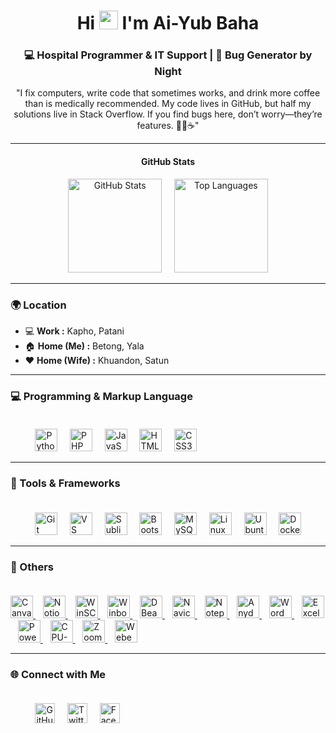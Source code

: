 <h1 align="center">
  Hi <img src="https://user-images.githubusercontent.com/18350557/176309783-0785949b-9127-417c-8b55-ab5a4333674e.gif" width="30" /> 
  I'm <b>Ai-Yub Baha</b>
</h1>

<h3 align="center">💻 Hospital Programmer & IT Support | 🐞 Bug Generator by Night</h3>

<p align="center">
  "I fix computers, write code that sometimes works, and drink more coffee than is medically recommended.  
  My code lives in GitHub, but half my solutions live in Stack Overflow.  
  If you find bugs here, don’t worry—they’re features. 👨‍💻☕"
</p>

---
<h4 align="center"> GitHub Stats </h4>
<p align="center">
  <img src="https://github-readme-stats.vercel.app/api?username=ayub95110&show_icons=true&theme=tokyonight" alt="GitHub Stats" height="150"/>
  &nbsp;&nbsp;&nbsp;
  <img src="https://github-readme-stats.vercel.app/api/top-langs/?username=ayub95110&layout=compact&theme=tokyonight" alt="Top Languages" height="150"/>
</p>

---

### 🌍 Location
- 💻 <b>Work :</b> Kapho, Patani  
- 🏠 <b>Home (Me) :</b> Betong, Yala  
- ❤️ <b>Home (Wife) :</b> Khuandon, Satun

---

### 💻 Programming & Markup Language <br><br>
<p align="left">
  &nbsp;&nbsp;&nbsp;&nbsp;&nbsp;&nbsp;&nbsp;&nbsp;&nbsp;
<a href="https://www.python.org/" target="_blank"><img src="https://raw.githubusercontent.com/danielcranney/readme-generator/main/public/icons/skills/python-colored.svg" width="36" height="36" alt="Python"/></a>
  &nbsp;&nbsp;&nbsp;
<a href="https://www.php.net/" target="_blank"><img src="https://raw.githubusercontent.com/danielcranney/readme-generator/main/public/icons/skills/php-colored.svg" width="36" height="36" alt="PHP"/></a>
  &nbsp;&nbsp;&nbsp;
<a href="https://developer.mozilla.org/en-US/docs/Web/JavaScript" target="_blank"><img src="https://raw.githubusercontent.com/danielcranney/readme-generator/main/public/icons/skills/javascript-colored.svg" width="36" height="36" alt="JavaScript"/></a>
  &nbsp;&nbsp;&nbsp;
<a href="https://developer.mozilla.org/en-US/docs/Glossary/HTML5" target="_blank"><img src="https://raw.githubusercontent.com/danielcranney/readme-generator/main/public/icons/skills/html5-colored.svg" width="36" height="36" alt="HTML5"/></a>
  &nbsp;&nbsp;&nbsp;
<a href="https://www.w3.org/TR/CSS/#css" target="_blank"><img src="https://raw.githubusercontent.com/danielcranney/readme-generator/main/public/icons/skills/css3-colored.svg" width="36" height="36" alt="CSS3"/></a>
  &nbsp;&nbsp;&nbsp;
</p>

---

### 📕 Tools & Frameworks <br><br>
<p align="left">
  &nbsp;&nbsp;&nbsp;&nbsp;&nbsp;&nbsp;&nbsp;&nbsp;&nbsp;
<a href="https://git-scm.com/" target="_blank"><img src="https://raw.githubusercontent.com/danielcranney/readme-generator/main/public/icons/skills/git-colored.svg" width="36" height="36" alt="Git"/></a>
  &nbsp;&nbsp;&nbsp;
<a href="https://code.visualstudio.com/" target="_blank"><img src="https://raw.githubusercontent.com/danielcranney/readme-generator/main/public/icons/skills/visualstudiocode-colored.svg" width="36" height="36" alt="VS Code"/></a>
  &nbsp;&nbsp;&nbsp;
<a href="https://www.sublimetext.com/" target="_blank"><img src="https://raw.githubusercontent.com/danielcranney/readme-generator/main/public/icons/skills/sublimetext-colored.svg" width="36" height="36" alt="Sublime Text"/></a>
  &nbsp;&nbsp;&nbsp;
<a href="https://getbootstrap.com/" target="_blank"><img src="https://raw.githubusercontent.com/danielcranney/readme-generator/main/public/icons/skills/bootstrap-colored.svg" width="36" height="36" alt="Bootstrap"/></a>
  &nbsp;&nbsp;&nbsp;
<a href="https://www.mysql.com/" target="_blank"><img src="https://raw.githubusercontent.com/danielcranney/readme-generator/main/public/icons/skills/mysql-colored.svg" width="36" height="36" alt="MySQL"/></a>
  &nbsp;&nbsp;&nbsp;
<a href="https://www.linux.org" target="_blank"><img src="https://raw.githubusercontent.com/danielcranney/readme-generator/main/public/icons/skills/linux-colored.svg" width="36" height="36" alt="Linux"/></a>
  &nbsp;&nbsp;&nbsp;
<a href="https://ubuntu.com/" target="_blank"><img src="https://raw.githubusercontent.com/danielcranney/readme-generator/main/public/icons/skills/ubuntu-colored.svg" width="36" height="36" alt="Ubuntu"/></a>
  &nbsp;&nbsp;&nbsp;
<a href="https://www.docker.com/" target="_blank"><img src="https://raw.githubusercontent.com/danielcranney/readme-generator/main/public/icons/skills/docker-colored.svg" width="36" height="36" alt="Docker"/></a>
  &nbsp;&nbsp;&nbsp;
</p>

---

### 🎈 Others <br><br>
<p align="left">
  <a href="https://www.canva.com/" target="_blank">
    <img src="https://cdn.worldvectorlogo.com/logos/canva-1.svg" width="36" height="36" alt="Canva"/>
  </a>&nbsp;&nbsp;
  <a href="https://www.notion.so/" target="_blank">
    <img src="https://cdn.worldvectorlogo.com/logos/notion-logo-1.svg" width="36" height="36" alt="Notion"/>
  </a>&nbsp;&nbsp;
  <a href="https://winscp.net/" target="_blank">
    <img src="https://winscp.net/favicon.ico" width="36" height="36" alt="WinSCP"/>
  </a>&nbsp;&nbsp;
  <a href="https://mikrotik.com/download" target="_blank">
    <img src="https://i.imgur.com/It2oC1y.png" width="36" height="36" alt="Winbox"/>
  </a>&nbsp;&nbsp;
  <a href="https://dbeaver.io/" target="_blank">
    <img src="https://dbeaver.io/wp-content/uploads/2015/09/beaver-head.png" width="36" height="36" alt="DBeaver"/>
  </a>&nbsp;&nbsp;
  <a href="https://www.navicat.com/" target="_blank">
    <img src="https://www.navicat.com/images/navicat/navicat_logo.svg" width="36" height="36" alt="Navicat"/>
  </a>&nbsp;&nbsp;
  <a href="https://notepad-plus-plus.org/" target="_blank">
    <img src="https://upload.wikimedia.org/wikipedia/commons/6/6b/Notepad%2B%2B_Logo.png" width="36" height="36" alt="Notepad++"/>
  </a>&nbsp;&nbsp;
  <a href="https://anydesk.com/" target="_blank">
    <img src="https://cdn.worldvectorlogo.com/logos/anydesk.svg" width="36" height="36" alt="Anydesk"/>
  </a>&nbsp;&nbsp;
  <a href="https://www.microsoft.com/microsoft-365/word" target="_blank">
    <img src="https://cdn.worldvectorlogo.com/logos/microsoft-word-2013.svg" width="36" height="36" alt="Word"/>
  </a>&nbsp;&nbsp;
  <a href="https://www.microsoft.com/microsoft-365/excel" target="_blank">
    <img src="https://cdn.worldvectorlogo.com/logos/microsoft-excel-2013.svg" width="36" height="36" alt="Excel"/>
  </a>&nbsp;&nbsp;
  <a href="https://www.microsoft.com/microsoft-365/powerpoint" target="_blank">
    <img src="https://cdn.worldvectorlogo.com/logos/microsoft-powerpoint-2013.svg" width="36" height="36" alt="PowerPoint"/>
  </a>&nbsp;&nbsp;
  <a href="https://www.cpuid.com/softwares/cpu-z.html" target="_blank">
    <img src="https://i.imgur.com/1T5T0dQ.png" width="36" height="36" alt="CPU-Z"/>
  </a>&nbsp;&nbsp;
  <a href="https://zoom.us/" target="_blank">
    <img src="https://cdn.worldvectorlogo.com/logos/zoom-icon.svg" width="36" height="36" alt="Zoom"/>
  </a>&nbsp;&nbsp;
  <a href="https://www.webex.com/" target="_blank">
    <img src="https://cdn.worldvectorlogo.com/logos/webex.svg" width="36" height="36" alt="Webex"/>
  </a>
</p>


---

### 🌐 Connect with Me <br><br>
<p align="left">
   &nbsp;&nbsp;&nbsp;&nbsp;&nbsp;&nbsp;&nbsp;&nbsp;&nbsp;
<a href="https://github.com/ayub95110" target="_blank"><img src="https://raw.githubusercontent.com/danielcranney/readme-generator/main/public/icons/socials/github.svg" width="32" height="32" alt="GitHub"/></a>
  &nbsp;&nbsp;&nbsp;
<a href="https://x.com/III_yubee" target="_blank"><img src="https://raw.githubusercontent.com/danielcranney/readme-generator/main/public/icons/socials/twitter.svg" width="32" height="32" alt="Twitter"/></a>
  &nbsp;&nbsp;&nbsp;
<a href="https://facebook.com/ayub.baha" target="_blank"><img src="https://raw.githubusercontent.com/danielcranney/readme-generator/main/public/icons/socials/facebook.svg" width="32" height="32" alt="Facebook"/></a>
  &nbsp;&nbsp;&nbsp;
</p>

